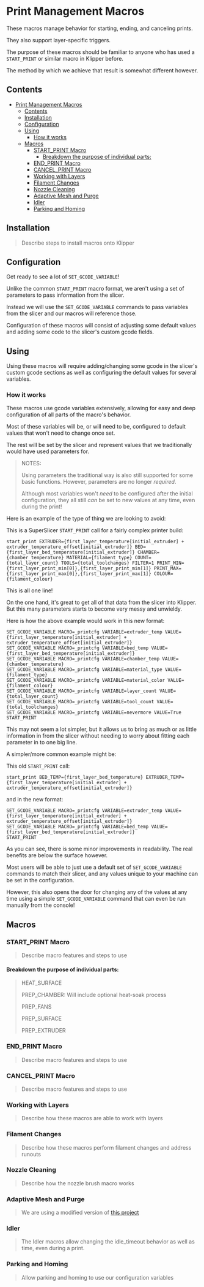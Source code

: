 <!--
 Copyright (C) 2023 Chris Laprade
 
 This file is part of zippy_config.
 
 zippy_config is free software: you can redistribute it and/or modify
 it under the terms of the GNU General Public License as published by
 the Free Software Foundation, either version 3 of the License, or
 (at your option) any later version.
 
 zippy_config is distributed in the hope that it will be useful,
 but WITHOUT ANY WARRANTY; without even the implied warranty of
 MERCHANTABILITY or FITNESS FOR A PARTICULAR PURPOSE.  See the
 GNU General Public License for more details.
 
 You should have received a copy of the GNU General Public License
 along with zippy_config.  If not, see <http://www.gnu.org/licenses/>.
-->

# Print Management Macros

These macros manage behavior for starting, ending, and canceling prints.

They also support layer-specific triggers.

The purpose of these macros should be familiar to anyone who has used a `START_PRINT` or similar macro in Klipper before.

The method by which we achieve that result is somewhat different however.

## Contents

- [Print Management Macros](#print-management-macros)
  - [Contents](#contents)
  - [Installation](#installation)
  - [Configuration](#configuration)
  - [Using](#using)
    - [How it works](#how-it-works)
  - [Macros](#macros)
    - [START\_PRINT Macro](#start_print-macro)
      - [Breakdown the purpose of individual parts:](#breakdown-the-purpose-of-individual-parts)
    - [END\_PRINT Macro](#end_print-macro)
    - [CANCEL\_PRINT Macro](#cancel_print-macro)
    - [Working with Layers](#working-with-layers)
    - [Filament Changes](#filament-changes)
    - [Nozzle Cleaning](#nozzle-cleaning)
    - [Adaptive Mesh and Purge](#adaptive-mesh-and-purge)
    - [Idler](#idler)
    - [Parking and Homing](#parking-and-homing)
  
## Installation

> Describe steps to install macros onto Klipper
## Configuration

Get ready to see a lot of `SET_GCODE_VARIABLE`!

Unlike the common `START_PRINT` macro format, we aren't using a set of parameters to pass information from the slicer.

Instead we will use the `SET_GCODE_VARIABLE` commands to pass variables from the slicer and our macros will reference those.

Configuration of these macros will consist of adjusting some default values and adding some code to the slicer's custom gcode fields.

## Using

Using these macros will require adding/changing some gcode in the slicer's custom gcode sections as well as configuring the default values for several variables.

### How it works

These macros use gcode variables extensively, allowing for easy and deep configuration of all parts of the macro's behavior.

Most of these variables will be, or will need to be, configured to default values that won't need to change once set.

The rest will be set by the slicer and represent values that we traditionally would have used parameters for.

> NOTES: 
> 
> Using parameters the traditional way is also still supported for some basic functions. However, parameters are no longer *required*.
>
> Although most variables won't *need* to be configured after the initial configuration, they all still *can* be set to new values at any time, even during the print!

Here is an example of the type of thing we are looking to avoid:

This is a SuperSlicer `START_PRINT` call for a fairly complex printer build:

    start_print EXTRUDER={first_layer_temperature[initial_extruder] + extruder_temperature_offset[initial_extruder]} BED={first_layer_bed_temperature[initial_extruder]} CHAMBER={chamber_temperature} MATERIAL={filament_type} COUNT={total_layer_count} TOOLS={total_toolchanges} FILTER=1 PRINT_MIN={first_layer_print_min[0]},{first_layer_print_min[1]} PRINT_MAX={first_layer_print_max[0]},{first_layer_print_max[1]} COLOUR={filament_colour}

This is all one line!

On the one hand, it's great to get all of that data from the slicer into Klipper. But this many parameters starts to become very messy and unwieldy.

Here is how the above example would work in this new format:

    SET_GCODE_VARIABLE MACRO=_printcfg VARIABLE=extruder_temp VALUE={first_layer_temperature[initial_extruder] + extruder_temperature_offset[initial_extruder]}
    SET_GCODE_VARIABLE MACRO=_printcfg VARIABLE=bed_temp VALUE={first_layer_bed_temperature[initial_extruder]}
    SET_GCODE_VARIABLE MACRO=_printcfg VARIABLE=chamber_temp VALUE={chamber_temperature}
    SET_GCODE_VARIABLE MACRO=_printcfg VARIABLE=material_type VALUE={filament_type}
    SET_GCODE_VARIABLE MACRO=_printcfg VARIABLE=material_color VALUE={filament_colour}
    SET_GCODE_VARIABLE MACRO=_printcfg VARIABLE=layer_count VALUE={total_layer_count}
    SET_GCODE_VARIABLE MACRO=_printcfg VARIABLE=tool_count VALUE={total_toolchanges}
    SET_GCODE_VARIABLE MACRO=_printcfg VARIABLE=nevermore VALUE=True
    START_PRINT

This may not seem a lot simpler, but it allows us to bring as much or as little information in from the slicer without needing to worry about fitting each parameter in to one big line.

A simpler/more common example might be:

This old `START_PRINT` call:

    start_print BED_TEMP={first_layer_bed_temperature} EXTRUDER_TEMP={first_layer_temperature[initial_extruder] + extruder_temperature_offset[initial_extruder]}

and in the new format:

    SET_GCODE_VARIABLE MACRO=_printcfg VARIABLE=extruder_temp VALUE={first_layer_temperature[initial_extruder] + extruder_temperature_offset[initial_extruder]}
    SET_GCODE_VARIABLE MACRO=_printcfg VARIABLE=bed_temp VALUE={first_layer_bed_temperature[initial_extruder]}
    START_PRINT

As you can see, there is some minor improvements in readability. The real benefits are below the surface however.

Most users will be able to just use a default set of `SET_GCODE_VARIABLE` commands to match their slicer, and any values unique to your machine can be set in the configuration.

However, this also opens the door for changing any of the values at any time using a simple `SET_GCODE_VARIABLE` command that can even be run manually from the console!

## Macros
### START_PRINT Macro

> Describe macro features and steps to use

#### Breakdown the purpose of individual parts:

> HEAT_SURFACE
> 
> PREP_CHAMBER: Will include optional heat-soak process
> 
> PREP_FANS
> 
> PREP_SURFACE
> 
> PREP_EXTRUDER

### END_PRINT Macro

> Describe macro features and steps to use
### CANCEL_PRINT Macro

> Describe macro features and steps to use
### Working with Layers

> Describe how these macros are able to work with layers

### Filament Changes

> Describe how these macros perform filament changes and address runouts

### Nozzle Cleaning

> Describe how the nozzle brush macro works

### Adaptive Mesh and Purge

> We are using a modified version of [this project](https://github.com/kyleisah/Klipper-Adaptive-Meshing-Purging)

### Idler

> The Idler macros allow changing the idle_timeout behavior as well as time, even during a print.

### Parking and Homing

> Allow parking and homing to use our configuration variables


